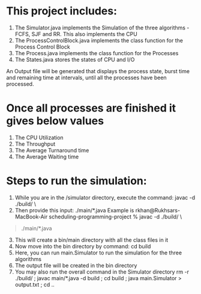 # This project includes:
1. The Simulator.java implements the Simulation of the three algorithms - FCFS, SJF and RR. This also implements the CPU
2. The ProcessControlBlock.java implements the class function for the Process Control Block
3. The Process.java implements the class function for the Processes
4. The States.java stores the states of CPU and I/O

An Output file will be generated that displays the process state, burst time and remaining time at intervals, until all the processes have been processed. 
# Once all processes are finished it gives below values
1. The CPU Utilization
2. The Throughput
3. The Average Turnaround time 
4. The Average Waiting time

# Steps to run the simulation:
1. While you are in the /simulator directory, execute the command:  javac -d ./build/ \
2. Then provide this input:  ./main/*.java
Example is 
rkhan@Rukhsars-MacBook-Air scheduling-programming-project % javac -d ./build/ \                
> ./main/*.java
3. This will create a bin/main directory with all the class files in it
4. Now move into the bin directory by command: cd build
5. Here, you can run main.Simulator to run the simulation for the three algorithms
6. The output file will be created in the bin directory 
7. You may also run the overall command in the Simulator directory
rm -r ./build/ ; javac main/*.java -d build ; cd build ; java main.Simulator > output.txt ; cd ..